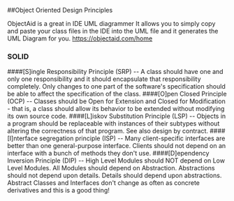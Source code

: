 ##Object Oriented Design Principles

ObjectAid is a great in IDE UML diagrammer
It allows you to simply copy and paste your class files in the IDE
into the UML file and it generates the UML Diagram for you.
https://objectaid.com/home

### SOLID
####[S]ingle Responsibility Principle (SRP)
 -- A class should have one and only one responsibility and it should encapsulate that responsibility completely.
 Only changes to one part of the software's specification should be able to affect the specification of the class.
####[O]pen Closed Principle (OCP)
-- Classes should be Open for Extension and Closed for Modification - that is, a class should allow its behavior to be
extended without modifying its own source code.
####[L]iskov Substitution Principle (LSP)
-- Objects in a program should be replaceable with instances of their subtypes without altering the correctness 
    of that program. See also design by contract.
####[I]nterface segregation principle (ISP)
--  Many client-specific interfaces are better than one general-purpose interface. 
Clients should not depend on an interface with a bunch of methods they don't use.
####[D]ependency Inversion Principle (DIP)
-- High Level Modules should NOT depend on Low Level Modules. All Modules should depend on Abstraction.
 Abstractions should not depend upon details. Details should depend upon abstractions.
Abstract Classes and Interfaces don't change as often as concrete derivatives and this is a good thing!